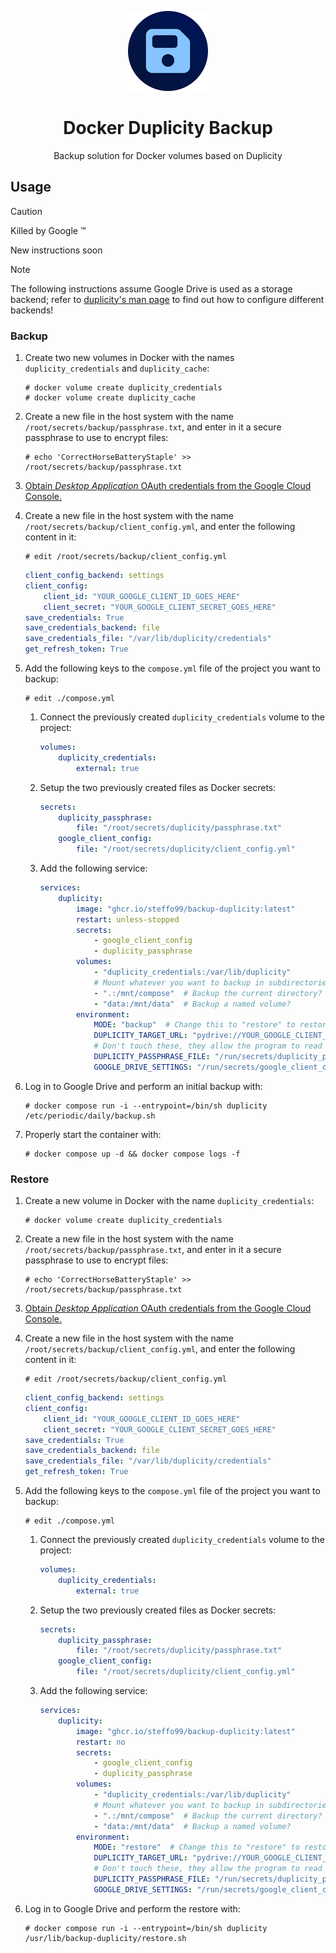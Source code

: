 <div align="center">

![](.media/icon-128x128_round.png)

# Docker Duplicity Backup

Backup solution for Docker volumes based on Duplicity   

</div>

## Usage

> [!CAUTION] 
>
> Killed by Google :tm:
>
> New instructions soon

> [!NOTE]
>
> The following instructions assume Google Drive is used as a storage backend; refer to [duplicity's man page](https://duplicity.us/stable/duplicity.1.html) to find out how to configure different backends!

### Backup

1. Create two new volumes in Docker with the names `duplicity_credentials` and `duplicity_cache`:

    ```console
    # docker volume create duplicity_credentials
    # docker volume create duplicity_cache
    ```

2. Create a new file in the host system with the name `/root/secrets/backup/passphrase.txt`, and enter in it a secure passphrase to use to encrypt files:

    ```console
    # echo 'CorrectHorseBatteryStaple' >> /root/secrets/backup/passphrase.txt
    ```

3. [Obtain *Desktop Application* OAuth credentials from the Google Cloud Console.](https://console.cloud.google.com/apis/credentials)

4. Create a new file in the host system with the name `/root/secrets/backup/client_config.yml`, and enter the following content in it:

    ```console
    # edit /root/secrets/backup/client_config.yml
    ```

    ```yml
    client_config_backend: settings
    client_config:
        client_id: "YOUR_GOOGLE_CLIENT_ID_GOES_HERE"
        client_secret: "YOUR_GOOGLE_CLIENT_SECRET_GOES_HERE"
    save_credentials: True
    save_credentials_backend: file
    save_credentials_file: "/var/lib/duplicity/credentials"
    get_refresh_token: True
    ```

5. Add the following keys to the `compose.yml` file of the project you want to backup:

    ```console
    # edit ./compose.yml
    ```

    1. Connect the previously created `duplicity_credentials` volume to the project:

        ```yml
        volumes:
            duplicity_credentials:
                external: true
        ```

    2. Setup the two previously created files as Docker secrets:

        ```yml
        secrets:
            duplicity_passphrase:
                file: "/root/secrets/duplicity/passphrase.txt"
            google_client_config:
                file: "/root/secrets/duplicity/client_config.yml"
        ```

    3. Add the following service:

        ```yml
        services:
            duplicity:
                image: "ghcr.io/steffo99/backup-duplicity:latest"
                restart: unless-stopped
                secrets:
                    - google_client_config
                    - duplicity_passphrase
                volumes:
                    - "duplicity_credentials:/var/lib/duplicity" 
                    # Mount whatever you want to backup in subdirectories of /mnt
                    - ".:/mnt/compose"  # Backup the current directory?
                    - "data:/mnt/data"  # Backup a named volume?
                environment:
                    MODE: "backup"  # Change this to "restore" to restore the latest backup
                    DUPLICITY_TARGET_URL: "pydrive://YOUR_GOOGLE_CLIENT_ID_GOES_HERE/Duplicity/this"  # Change this to the Drive directory you want to backup files to https://man.archlinux.org/man/duplicity.1.en#URL_FORMAT
                    # Don't touch these, they allow the program to read the secrets
                    DUPLICITY_PASSPHRASE_FILE: "/run/secrets/duplicity_passphrase"
                    GOOGLE_DRIVE_SETTINGS: "/run/secrets/google_client_config"
        ```

6. Log in to Google Drive and perform an initial backup with:

    ```console
    # docker compose run -i --entrypoint=/bin/sh duplicity /etc/periodic/daily/backup.sh
    ```

7. Properly start the container with:

    ```console
    # docker compose up -d && docker compose logs -f
    ```

### Restore

1. Create a new volume in Docker with the name `duplicity_credentials`:

    ```console
    # docker volume create duplicity_credentials
    ```

2. Create a new file in the host system with the name `/root/secrets/backup/passphrase.txt`, and enter in it a secure passphrase to use to encrypt files:

    ```console
    # echo 'CorrectHorseBatteryStaple' >> /root/secrets/backup/passphrase.txt
    ```

3. [Obtain *Desktop Application* OAuth credentials from the Google Cloud Console.](https://console.cloud.google.com/apis/credentials)

4. Create a new file in the host system with the name `/root/secrets/backup/client_config.yml`, and enter the following content in it:

    ```console
    # edit /root/secrets/backup/client_config.yml
    ```

    ```yml
    client_config_backend: settings
    client_config:
        client_id: "YOUR_GOOGLE_CLIENT_ID_GOES_HERE"
        client_secret: "YOUR_GOOGLE_CLIENT_SECRET_GOES_HERE"
    save_credentials: True
    save_credentials_backend: file
    save_credentials_file: "/var/lib/duplicity/credentials"
    get_refresh_token: True
    ```

5. Add the following keys to the `compose.yml` file of the project you want to backup:

    ```console
    # edit ./compose.yml
    ```

    1. Connect the previously created `duplicity_credentials` volume to the project:

        ```yml
        volumes:
            duplicity_credentials:
                external: true
        ```

    2. Setup the two previously created files as Docker secrets:

        ```yml
        secrets:
            duplicity_passphrase:
                file: "/root/secrets/duplicity/passphrase.txt"
            google_client_config:
                file: "/root/secrets/duplicity/client_config.yml"
        ```

    3. Add the following service:

        ```yml
        services:
            duplicity:
                image: "ghcr.io/steffo99/backup-duplicity:latest"
                restart: no
                secrets:
                    - google_client_config
                    - duplicity_passphrase
                volumes:
                    - "duplicity_credentials:/var/lib/duplicity" 
                    # Mount whatever you want to backup in subdirectories of /mnt
                    - ".:/mnt/compose"  # Backup the current directory?
                    - "data:/mnt/data"  # Backup a named volume?
                environment:
                    MODE: "restore"  # Change this to "restore" to restore the latest backup
                    DUPLICITY_TARGET_URL: "pydrive://YOUR_GOOGLE_CLIENT_ID_GOES_HERE/Duplicity/this"  # Change this to the Drive directory you want to backup files to https://man.archlinux.org/man/duplicity.1.en#URL_FORMAT
                    # Don't touch these, they allow the program to read the secrets
                    DUPLICITY_PASSPHRASE_FILE: "/run/secrets/duplicity_passphrase"
                    GOOGLE_DRIVE_SETTINGS: "/run/secrets/google_client_config"
        ```

6. Log in to Google Drive and perform the restore with:

    ```console
    # docker compose run -i --entrypoint=/bin/sh duplicity /usr/lib/backup-duplicity/restore.sh
    ```
